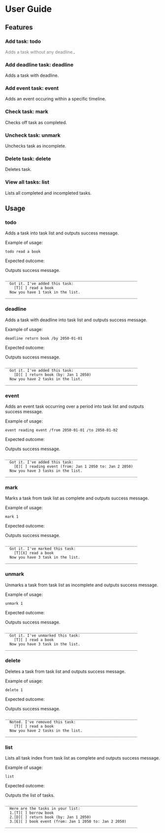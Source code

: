 # User Guide

## Features 

### Add task: todo

<span style="color:grey">Adds a task without any deadline.</span>.

### Add deadline task: deadline

Adds a task with deadline.

### Add event task: event

Adds an event occuring within a specific timeline.

### Check task: mark

Checks off task as completed.

### Uncheck task: unmark

Unchecks task as incomplete.

### Delete task: delete

Deletes task.

### View all tasks: list

Lists all completed and incompleted tasks.

## Usage

### todo

Adds a task into task list and outputs success message.

Example of usage: 

`todo read a book`

Expected outcome:

Outputs success message.

```
____________________________________________________________
  Got it. I've added this task:
    [T][ ] read a book
  Now you have 1 task in the list.
____________________________________________________________
```

### deadline

Adds a task with deadline into task list and outputs success message.

Example of usage: 

`deadline return book /by 2050-01-01`

Expected outcome:

Outputs success message.

```
____________________________________________________________
  Got it. I've added this task:
    [D][ ] return book (by: Jan 1 2050)
  Now you have 2 tasks in the list.
____________________________________________________________
```

### event

Adds an event task occurring over a period into task list and outputs success message.

Example of usage: 

`event reading event /from 2050-01-01 /to 2050-01-02`

Expected outcome:

Outputs success message.

```
____________________________________________________________
  Got it. I've added this task:
    [E][ ] reading event (from: Jan 1 2050 to: Jan 2 2050)
  Now you have 3 tasks in the list.
____________________________________________________________
```

### mark

Marks a task from task list as complete and outputs success message.

Example of usage: 

`mark 1`

Expected outcome:

Outputs success message.

```
____________________________________________________________
  Got it. I've marked this task:
    [T][X] read a book
  Now you have 3 task in the list.
____________________________________________________________
```

### unmark

Unmarks a task from task list as incomplete and outputs success message.

Example of usage: 

`unmark 1`

Expected outcome:

Outputs success message.

```
____________________________________________________________
  Got it. I've unmarked this task:
    [T][ ] read a book
  Now you have 3 task in the list.
____________________________________________________________
```

### delete

Deletes a task from task list and outputs success message.

Example of usage: 

`delete 1`

Expected outcome:

Outputs success message.

```
____________________________________________________________
  Noted. I've removed this task:
    [T][ ] read a book
  Now you have 2 tasks in the list.
____________________________________________________________
```

### list

Lists all task index from task list as complete and outputs success message.

Example of usage: 

`list`

Expected outcome:

Outputs the list of tasks.

```
____________________________________________________________
  Here are the tasks in your list:
  1.[T][ ] borrow book
  2.[D][ ] return book (by: Jan 1 2050)
  3.[E][ ] book event (from: Jan 1 2050 to: Jan 2 2050)
____________________________________________________________
```
